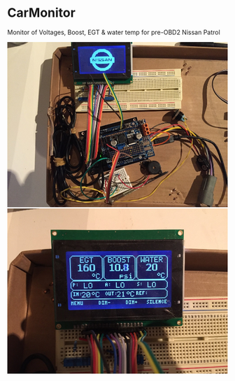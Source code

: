 # CarMonitor
Monitor of Voltages, Boost, EGT &amp; water temp for pre-OBD2 Nissan Patrol

![display](https://github.com/flewis88/CarMonitor/blob/main/IMG_8173.JPG)
![wiring mockup](https://github.com/flewis88/CarMonitor/blob/main/IMG_8174.JPG)
